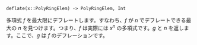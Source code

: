 ```
deflate(x::PolyRingElem) -> PolyRingElem, Int
```

多項式 $f$ を最大限にデフレートします。すなわち、$f$ が $n$ でデフレートできる最大の $n$ を見つけます。つまり、$f$ は実際には $x^n$ の多項式です。$g$ と $n$ を返します。ここで、$g$ は $f$ のデフレーションです。
